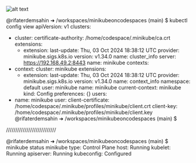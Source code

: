 ![alt text](/Resources/minikube.mdimg)

@rifaterdemsahin ➜ /workspaces/minikubeoncodespaces (main) $ kubectl config view
apiVersion: v1
clusters:
- cluster:
    certificate-authority: /home/codespace/.minikube/ca.crt
    extensions:
    - extension:
        last-update: Thu, 03 Oct 2024 18:38:12 UTC
        provider: minikube.sigs.k8s.io
        version: v1.34.0
      name: cluster_info
    server: https://192.168.49.2:8443
  name: minikube
contexts:
- context:
    cluster: minikube
    extensions:
    - extension:
        last-update: Thu, 03 Oct 2024 18:38:12 UTC
        provider: minikube.sigs.k8s.io
        version: v1.34.0
      name: context_info
    namespace: default
    user: minikube
  name: minikube
current-context: minikube
kind: Config
preferences: {}
users:
- name: minikube
  user:
    client-certificate: /home/codespace/.minikube/profiles/minikube/client.crt
    client-key: /home/codespace/.minikube/profiles/minikube/client.key
@rifaterdemsahin ➜ /workspaces/minikubeoncodespaces (main) $ 

///////////////////////////

@rifaterdemsahin ➜ /workspaces/minikubeoncodespaces (main) $ minikube status
minikube
type: Control Plane
host: Running
kubelet: Running
apiserver: Running
kubeconfig: Configured